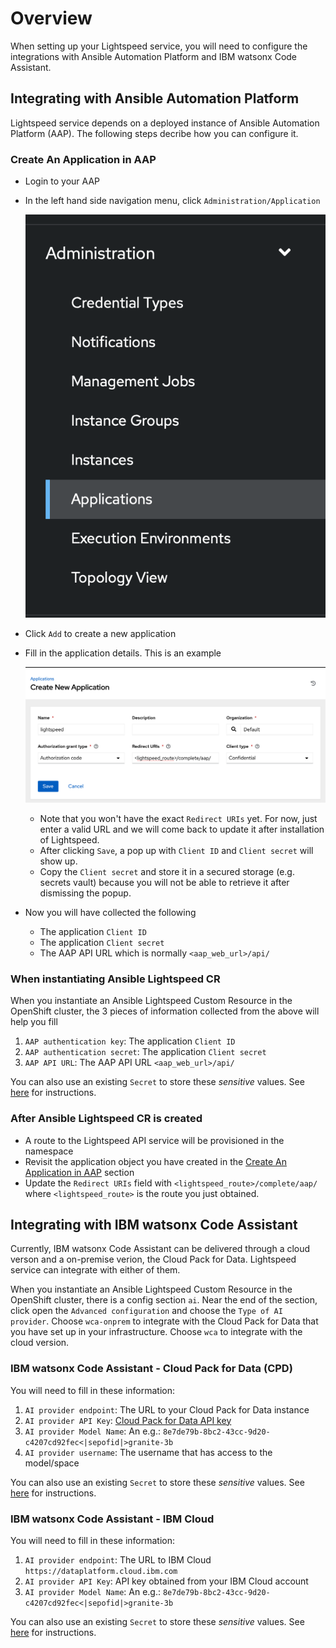 # Overview

When setting up your Lightspeed service, you will need to configure the integrations with Ansible Automation Platform and IBM watsonx Code Assistant.

## Integrating with Ansible Automation Platform

Lightspeed service depends on a deployed instance of Ansible Automation Platform (AAP).  The following steps decribe how you can configure it.

### Create An Application in AAP

* Login to your AAP
* In the left hand side navigation menu, click `Administration/Application`

  ![Administration/Application](images/aap-applications.png)
  
* Click `Add` to create a new application
* Fill in the application details. This is an example
  
  ![an example](images/aap-create-application.png)
  * Note that you won't have the exact `Redirect URIs` yet. For now, just enter a valid URL and we will come back to update it after installation of Lightspeed.
  * After clicking `Save`, a pop up with `Client ID` and `Client secret` will show up.
  * Copy the `Client secret` and store it in a secured storage (e.g. secrets vault) because you will not be able to retrieve it after dismissing the popup.
* Now you will have collected the following
  * The application `Client ID` 
  * The application `Client secret` 
  * The AAP API URL which is normally `<aap_web_url>/api/`


### When instantiating Ansible Lightspeed CR

When you instantiate an Ansible Lightspeed Custom Resource in the OpenShift cluster, the 3 pieces of information collected from the above will help you fill
1. `AAP authentication key`: The application `Client ID`
2. `AAP authentication secret`: The application `Client secret`
3. `AAP API URL`: The AAP API URL `<aap_web_url>/api/`

You can also use an existing `Secret` to store these _sensitive_ values. See [here](openshift-rosa-test-cluster-external-secrets.md#authentication-secret) for instructions.

### After Ansible Lightspeed CR is created

* A route to the Lightspeed API service will be provisioned in the namespace
* Revisit the application object you have created in the [Create An Application in AAP](create-an-application-in-aap) section
* Update the `Redirect URIs` field with `<lightspeed_route>/complete/aap/` where `<lightspeed_route>` is the route you just obtained.

## Integrating with IBM watsonx Code Assistant

Currently, IBM watsonx Code Assistant can be delivered through a cloud verson and a on-premise verion, the Cloud Pack for Data.  Lightspeed service can integrate with either of them.

When you instantiate an Ansible Lightspeed Custom Resource in the OpenShift cluster, there is a config section `ai`.  Near the end of the section, click open the `Advanced configuration` and choose the `Type of AI provider`.  Choose `wca-onprem` to integrate with the Cloud Pack for Data that you have set up in your infrastructure.  Choose `wca` to integrate with the cloud version.


### IBM watsonx Code Assistant - Cloud Pack for Data (CPD)

You will need to fill in these information:

1. `AI provider endpoint`: The URL to your Cloud Pack for Data instance 
2. `AI provider API Key`: [Cloud Pack for Data API key](https://www.ibm.com/docs/en/cloud-paks/cp-data/4.8.x?topic=steps-generating-api-keys) 
3. `AI provider Model Name`: An e.g.: `8e7de79b-8bc2-43cc-9d20-c4207cd92fec<|sepofid|>granite-3b`
4. `AI provider username`: The username that has access to the model/space

You can also use an existing `Secret` to store these _sensitive_ values. See [here](openshift-rosa-test-cluster-external-secrets.md#model-service-secret) for instructions.

### IBM watsonx Code Assistant - IBM Cloud

You will need to fill in these information:

1. `AI provider endpoint`: The URL to IBM Cloud `https://dataplatform.cloud.ibm.com`
2. `AI provider API Key`: API key obtained from your IBM Cloud account
3. `AI provider Model Name`: An e.g.: `8e7de79b-8bc2-43cc-9d20-c4207cd92fec<|sepofid|>granite-3b`

You can also use an existing `Secret` to store these _sensitive_ values. See [here](openshift-rosa-test-cluster-external-secrets.md#model-service-secret) for instructions.
